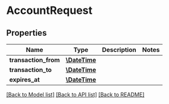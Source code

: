 # AccountRequest

## Properties
Name | Type | Description | Notes
------------ | ------------- | ------------- | -------------
**transaction_from** | [**\DateTime**](\DateTime.md) |  | 
**transaction_to** | [**\DateTime**](\DateTime.md) |  | 
**expires_at** | [**\DateTime**](\DateTime.md) |  | 

[[Back to Model list]](../README.md#documentation-for-models) [[Back to API list]](../README.md#documentation-for-api-endpoints) [[Back to README]](../README.md)


